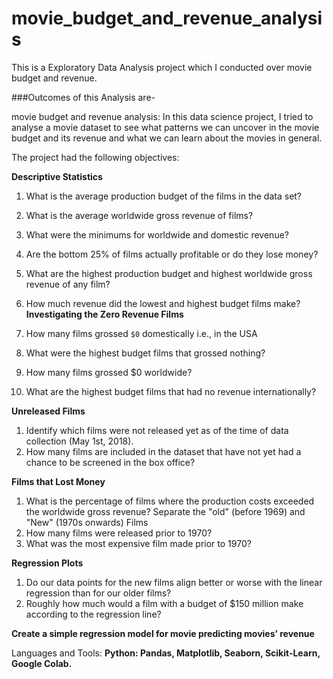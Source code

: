 # movie_budget_and_revenue_analysis
This is a Exploratory Data Analysis project which I conducted over movie budget and revenue.

###Outcomes of this Analysis are-

movie budget and revenue analysis:
In this data science project, I tried to analyse a movie dataset to see what patterns we can uncover in the movie budget and its revenue and what we can learn about the movies in general.

The project had the following objectives:

**Descriptive Statistics**
1.	What is the average production budget of the films in the data set?
2.	What is the average worldwide gross revenue of films?
3.	What were the minimums for worldwide and domestic revenue?
4.	Are the bottom 25% of films actually profitable or do they lose money?
5.	What are the highest production budget and highest worldwide gross revenue of any film?
6.	How much revenue did the lowest and highest budget films make?
**Investigating the Zero Revenue Films**

1. How many films grossed `$0` domestically i.e., in the USA
2.	What were the highest budget films that grossed nothing?
3.	How many films grossed $0 worldwide?
4.	What are the highest budget films that had no revenue internationally?

**Unreleased Films**
1.	Identify which films were not released yet as of the time of data collection (May 1st, 2018).
2.	How many films are included in the dataset that have not yet had a chance to be screened in the box office?

**Films that Lost Money**
1.	What is the percentage of films where the production costs exceeded the worldwide gross revenue?
Separate the "old" (before 1969) and "New" (1970s onwards) Films
2.	How many films were released prior to 1970?
3.	What was the most expensive film made prior to 1970?

**Regression Plots**
1.	Do our data points for the new films align better or worse with the linear regression than for our older films?
2.	Roughly how much would a film with a budget of $150 million make according to the regression line?

**Create a simple regression model for movie predicting movies’ revenue**

Languages and Tools: **Python: Pandas, Matplotlib, Seaborn, Scikit-Learn, Google Colab.**
